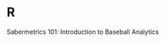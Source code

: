 # R
Sabermetrics 101: Introduction to Baseball Analytics                                                                                                 
